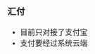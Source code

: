 <span  style="font-family: Simsun,serif; font-size: 17px; ">

### 汇付

- 目前只对接了支付宝
- 支付要经过系统云端

</span>